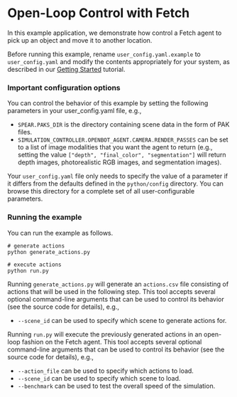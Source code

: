 # Open-Loop Control with Fetch

In this example application, we demonstrate how control a Fetch agent to pick up an object and move it to another location.

Before running this example, rename `user_config.yaml.example` to `user_config.yaml` and modify the contents appropriately for your system, as described in our [Getting Started](../../docs/getting_started.md) tutorial.

### Important configuration options

You can control the behavior of this example by setting the following parameters in your user_config.yaml file, e.g.,
  - `SPEAR.PAKS_DIR` is the directory containing scene data in the form of PAK files.
  - `SIMULATION_CONTROLLER.OPENBOT_AGENT.CAMERA.RENDER_PASSES` can be set to a list of image modalities that you want the agent to return (e.g., setting the value `["depth", "final_color", "segmentation"]` will return depth images, photorealistic RGB images, and segmentation images).

Your `user_config.yaml` file only needs to specify the value of a parameter if it differs from the defaults defined in the `python/config` directory. You can browse this directory for a complete set of all user-configurable parameters.

### Running the example

You can run the example as follows.

```console
# generate actions
python generate_actions.py

# execute actions
python run.py
```

Running `generate_actions.py` will generate an `actions.csv` file consisting of actions that will be used in the following step. This tool accepts several optional command-line arguments that can be used to control its behavior (see the source code for details), e.g.,

  - `--scene_id` can be used to specify which scene to generate actions for.

Running `run.py` will execute the previously generated actions in an open-loop fashion on the Fetch agent. This tool accepts several optional command-line arguments that can be used to control its behavior (see the source code for details), e.g.,

  - `--action_file` can be used to specify which actions to load.
  - `--scene_id` can be used to specify which scene to load.
  - `--benchmark` can be used to test the overall speed of the simulation.
